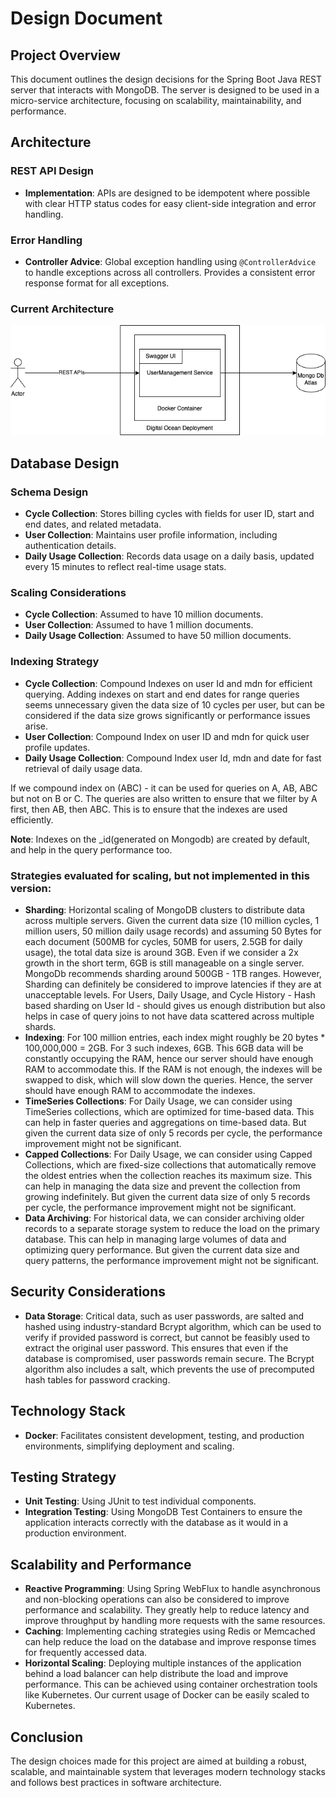 # Design Document

## Project Overview

This document outlines the design decisions for the Spring Boot Java REST server that interacts with MongoDB. The server is designed to be used in a micro-service architecture, focusing on scalability, maintainability, and performance.

## Architecture

### REST API Design

- **Implementation**: APIs are designed to be idempotent where possible with clear HTTP status codes for easy client-side integration and error handling.

### Error Handling

- **Controller Advice**: Global exception handling using `@ControllerAdvice` to handle exceptions across all controllers. Provides a consistent error response format for all exceptions.

### Current Architecture

![img.png](assets/architecture.png)

## Database Design

### Schema Design

- **Cycle Collection**: Stores billing cycles with fields for user ID, start and end dates, and related metadata.
- **User Collection**: Maintains user profile information, including authentication details.
- **Daily Usage Collection**: Records data usage on a daily basis, updated every 15 minutes to reflect real-time usage stats.

### Scaling Considerations

- **Cycle Collection**: Assumed to have 10 million documents.
- **User Collection**: Assumed to have 1 million documents.
- **Daily Usage Collection**: Assumed to have 50 million documents.

### Indexing Strategy
- **Cycle Collection**: Compound Indexes on user Id and mdn for efficient querying. Adding indexes on start and end dates for range queries seems unnecessary given the data size of 10 cycles per user, but can be considered if the data size grows significantly or performance issues arise.
- **User Collection**: Compound Index on user ID and mdn for quick user profile updates.
- **Daily Usage Collection**: Compound Index user Id, mdn and date for fast retrieval of daily usage data.

If we compound index on (ABC) - it can be used for queries on A, AB, ABC but not on B or C. The queries are also written to ensure that we filter by A first, then AB, then ABC. This is to ensure that the indexes are used efficiently.

**Note**: Indexes on the _id(generated on Mongodb) are created by default, and help in the query performance too.

### Strategies evaluated for scaling, but not implemented in this version:

- **Sharding**: Horizontal scaling of MongoDB clusters to distribute data across multiple servers.
Given the current data size (10 million cycles, 1 million users, 50 million daily usage records) and assuming 50 Bytes for each document (500MB for cycles, 50MB for users, 2.5GB for daily usage), the total data size is around 3GB. Even if we consider a 2x growth in the short term, 6GB is still manageable on a single server. MongoDb recommends sharding around 500GB - 1TB ranges. However, Sharding can definitely be considered to improve latencies if they are at unacceptable levels.
For Users, Daily Usage, and Cycle History - Hash based sharding on User Id - should gives us enough distribution but also helps in case of query joins to not have data scattered across multiple shards.
- **Indexing**: For 100 million entries, each index might roughly be 20 bytes * 100,000,000 = 2GB. For 3 such indexes, 6GB. This 6GB data will be constantly occupying the RAM, hence our server should have enough RAM to accommodate this. If the RAM is not enough, the indexes will be swapped to disk, which will slow down the queries. Hence, the server should have enough RAM to accommodate the indexes.
- **TimeSeries Collections**: For Daily Usage, we can consider using TimeSeries collections, which are optimized for time-based data. This can help in faster queries and aggregations on time-based data. But given the current data size of only 5 records per cycle, the performance improvement might not be significant.
- **Capped Collections**: For Daily Usage, we can consider using Capped Collections, which are fixed-size collections that automatically remove the oldest entries when the collection reaches its maximum size. This can help in managing the data size and prevent the collection from growing indefinitely. But given the current data size of only 5 records per cycle, the performance improvement might not be significant.
- **Data Archiving**: For historical data, we can consider archiving older records to a separate storage system to reduce the load on the primary database. This can help in managing large volumes of data and optimizing query performance. But given the current data size and query patterns, the performance improvement might not be significant.

## Security Considerations

- **Data Storage**: Critical data, such as user passwords, are salted and hashed using industry-standard Bcrypt algorithm, which can be used to verify if provided password is correct, but cannot be feasibly used to extract the original user password. This ensures that even if the database is compromised, user passwords remain secure. The Bcrypt algorithm also includes a salt, which prevents the use of precomputed hash tables for password cracking.

## Technology Stack

- **Docker**: Facilitates consistent development, testing, and production environments, simplifying deployment and scaling.

## Testing Strategy

- **Unit Testing**: Using JUnit to test individual components.
- **Integration Testing**: Using MongoDB Test Containers to ensure the application interacts correctly with the database as it would in a production environment.

## Scalability and Performance

- **Reactive Programming**: Using Spring WebFlux to handle asynchronous and non-blocking operations can also be considered to improve performance and scalability. They greatly help to reduce latency and improve throughput by handling more requests with the same resources.
- **Caching**: Implementing caching strategies using Redis or Memcached can help reduce the load on the database and improve response times for frequently accessed data.
- **Horizontal Scaling**: Deploying multiple instances of the application behind a load balancer can help distribute the load and improve performance. This can be achieved using container orchestration tools like Kubernetes. Our current usage of Docker can be easily scaled to Kubernetes.

## Conclusion

The design choices made for this project are aimed at building a robust, scalable, and maintainable system that leverages modern technology stacks and follows best practices in software architecture.

